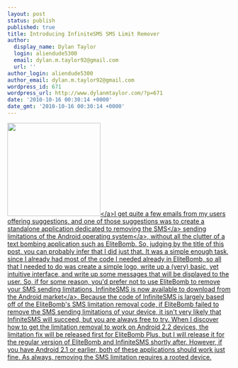 ```yaml
---
layout: post
status: publish
published: true
title: Introducing InfiniteSMS SMS Limit Remover
author:
  display_name: Dylan Taylor
  login: aliendude5300
  email: dylan.m.taylor92@gmail.com
  url: ''
author_login: aliendude5300
author_email: dylan.m.taylor92@gmail.com
wordpress_id: 671
wordpress_url: http://www.dylanmtaylor.com/?p=671
date: '2010-10-16 00:30:14 +0000'
date_gmt: '2010-10-16 00:30:14 +0000'
---
```

<p><a href="http:&#47;&#47;www.dylanmtaylor.com&#47;wp-content&#47;uploads&#47;2010&#47;10&#47;infinitesms-logo1.png"><img class="alignleft size-medium wp-image-670" title="InfiniteSMS Logo" src="http:&#47;&#47;www.dylanmtaylor.com&#47;wp-content&#47;uploads&#47;2010&#47;10&#47;infinitesms-logo1.png?w=300" alt="" width="210" height="210" &#47;><&#47;a>I get quite a few emails from my users offering suggestions, and one of those suggestions was to create a standalone application dedicated to removing the <a class="zem_slink" title="SMS" rel="wikipedia" href="http:&#47;&#47;en.wikipedia.org&#47;wiki&#47;SMS">SMS<&#47;a> sending limitations of the <a class="zem_slink" title="Android" rel="homepage" href="http:&#47;&#47;code.google.com&#47;android&#47;">Android operating system<&#47;a>, without all the clutter of a text bombing application such as EliteBomb. So, judging by the title of this post, you can probably infer that I did just that. It was a simple enough task, since I already had most of the code I needed already in EliteBomb, so all that I needed to do was create a simple logo, write up a (very) basic, yet intuitive interface, and write up some messages that will be displayed to the user. So, if for some reason, you'd prefer not to use EliteBomb to remove your SMS sending limitations, InfiniteSMS is now available to download from the <a class="zem_slink" title="Android Market" rel="homepage" href="http:&#47;&#47;www.android.com&#47;market&#47;">Android market<&#47;a>. Because the code of InfiniteSMS is largely based off of the EliteBomb's SMS limitation removal code, if EliteBomb failed to remove the SMS sending limitations of your device, it isn't very likely that InfiniteSMS will succeed, but you are always free to try. When I discover how to get the limitation removal to work on Android 2.2 devices, the limitation fix will be released first for EliteBomb Plus, but I will release it for the regular version of EliteBomb and InfiniteSMS shortly after. However, if you have Android 2.1 or earlier, both of these applications should work just fine. As always, removing the SMS limitation requires a rooted device.</p>

